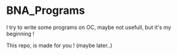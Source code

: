 BNA_Programs
============

I try to write some programs on OC, maybe not usefull, but it's my beginning ! 

This repo, is made for you ! (maybe later..)
